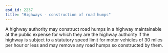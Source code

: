 ```yaml
---
esd_id: 2237
title: "Highways - construction of road humps"
---
```


A highway authority may construct road humps in a highway maintainable at the public expense for which they are the highway authority if the highway is subject to a statutory speed limit for motor vehicles of 30 miles per hour or less and may remove any road humps so constructed by them.

